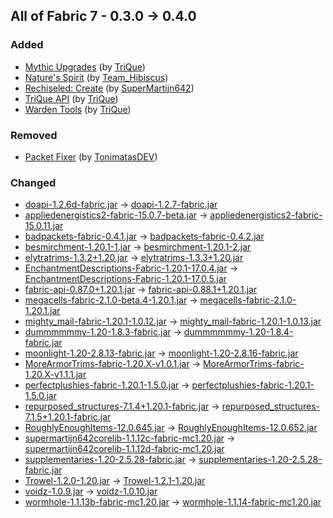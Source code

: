 ## All of Fabric 7 - 0.3.0 -> 0.4.0

### Added

  * [Mythic Upgrades](https://www.curseforge.com/minecraft/mc-mods/mythic-upgrades) (by [TriQue](https://www.curseforge.com/members/TriQue/projects))
  * [Nature's Spirit](https://www.curseforge.com/minecraft/mc-mods/natures-spirit) (by [Team_Hibiscus](https://www.curseforge.com/members/Team_Hibiscus/projects))
  * [Rechiseled: Create](https://www.curseforge.com/minecraft/mc-mods/rechiseled-create) (by [SuperMartijn642](https://www.curseforge.com/members/SuperMartijn642/projects))
  * [TriQue API](https://www.curseforge.com/minecraft/mc-mods/trique-api) (by [TriQue](https://www.curseforge.com/members/TriQue/projects))
  * [Warden Tools](https://www.curseforge.com/minecraft/mc-mods/warden-tools) (by [TriQue](https://www.curseforge.com/members/TriQue/projects))

### Removed

  * [Packet Fixer](https://www.curseforge.com/minecraft/mc-mods/packet-fixer) (by [TonimatasDEV](https://www.curseforge.com/members/TonimatasDEV/projects))

### Changed

  * [doapi-1.2.6d-fabric.jar](https://www.curseforge.com/minecraft/mc-mods/do-api/files/4707436) -> [doapi-1.2.7-fabric.jar](https://www.curseforge.com/minecraft/mc-mods/do-api/files/4732829)
  * [appliedenergistics2-fabric-15.0.7-beta.jar](https://www.curseforge.com/minecraft/mc-mods/applied-energistics-2/files/4680361) -> [appliedenergistics2-fabric-15.0.11.jar](https://www.curseforge.com/minecraft/mc-mods/applied-energistics-2/files/4735349)
  * [badpackets-fabric-0.4.1.jar](https://www.curseforge.com/minecraft/mc-mods/badpackets/files/4438955) -> [badpackets-fabric-0.4.2.jar](https://www.curseforge.com/minecraft/mc-mods/badpackets/files/4735331)
  * [besmirchment-1.20.1-1.jar](https://www.curseforge.com/minecraft/mc-mods/besmirchment-2/files/4703007) -> [besmirchment-1.20.1-2.jar](https://www.curseforge.com/minecraft/mc-mods/besmirchment-2/files/4736747)
  * [elytratrims-1.3.2+1.20.jar](https://www.curseforge.com/minecraft/mc-mods/elytra-trims/files/4728456) -> [elytratrims-1.3.3+1.20.jar](https://www.curseforge.com/minecraft/mc-mods/elytra-trims/files/4731236)
  * [EnchantmentDescriptions-Fabric-1.20.1-17.0.4.jar](https://www.curseforge.com/minecraft/mc-mods/enchantment-descriptions/files/4714756) -> [EnchantmentDescriptions-Fabric-1.20.1-17.0.5.jar](https://www.curseforge.com/minecraft/mc-mods/enchantment-descriptions/files/4736548)
  * [fabric-api-0.87.0+1.20.1.jar](https://www.curseforge.com/minecraft/mc-mods/fabric-api/files/4702984) -> [fabric-api-0.88.1+1.20.1.jar](https://www.curseforge.com/minecraft/mc-mods/fabric-api/files/4735884)
  * [megacells-fabric-2.1.0-beta.4-1.20.1.jar](https://www.curseforge.com/minecraft/mc-mods/mega-cells/files/4678361) -> [megacells-fabric-2.1.0-1.20.1.jar](https://www.curseforge.com/minecraft/mc-mods/mega-cells/files/4735059)
  * [mighty_mail-fabric-1.20.1-1.0.12.jar](https://www.curseforge.com/minecraft/mc-mods/mighty-mail-fabric/files/4725551) -> [mighty_mail-fabric-1.20.1-1.0.13.jar](https://www.curseforge.com/minecraft/mc-mods/mighty-mail-fabric/files/4733482)
  * [dummmmmmy-1.20-1.8.3-fabric.jar](https://www.curseforge.com/minecraft/mc-mods/mmmmmmmmmmmm/files/4724733) -> [dummmmmmy-1.20-1.8.4-fabric.jar](https://www.curseforge.com/minecraft/mc-mods/mmmmmmmmmmmm/files/4732202)
  * [moonlight-1.20-2.8.13-fabric.jar](https://www.curseforge.com/minecraft/mc-mods/selene/files/4728636) -> [moonlight-1.20-2.8.16-fabric.jar](https://www.curseforge.com/minecraft/mc-mods/selene/files/4734062)
  * [MoreArmorTrims-fabric-1.20.X-v1.0.1.jar](https://www.curseforge.com/minecraft/mc-mods/more-armor-trims/files/4600313) -> [MoreArmorTrims-fabric-1.20.X-v1.1.1.jar](https://www.curseforge.com/minecraft/mc-mods/more-armor-trims/files/4734503)
  * [perfectplushies-fabric-1.20.1-1.5.0.jar](https://www.curseforge.com/minecraft/mc-mods/perfect-plushies/files/4726417) -> [perfectplushies-fabric-1.20.1-1.5.0.jar](https://www.curseforge.com/minecraft/mc-mods/perfect-plushies/files/4734112)
  * [repurposed_structures-7.1.4+1.20.1-fabric.jar](https://www.curseforge.com/minecraft/mc-mods/repurposed-structures-fabric/files/4724787) -> [repurposed_structures-7.1.5+1.20.1-fabric.jar](https://www.curseforge.com/minecraft/mc-mods/repurposed-structures-fabric/files/4735339)
  * [RoughlyEnoughItems-12.0.645.jar](https://www.curseforge.com/minecraft/mc-mods/roughly-enough-items/files/4690214) -> [RoughlyEnoughItems-12.0.652.jar](https://www.curseforge.com/minecraft/mc-mods/roughly-enough-items/files/4732240)
  * [supermartijn642corelib-1.1.12c-fabric-mc1.20.jar](https://www.curseforge.com/minecraft/mc-mods/supermartijn642s-core-lib/files/4729619) -> [supermartijn642corelib-1.1.12d-fabric-mc1.20.jar](https://www.curseforge.com/minecraft/mc-mods/supermartijn642s-core-lib/files/4733508)
  * [supplementaries-1.20-2.5.28-fabric.jar](https://www.curseforge.com/minecraft/mc-mods/supplementaries/files/4720017) -> [supplementaries-1.20-2.5.28-fabric.jar](https://www.curseforge.com/minecraft/mc-mods/supplementaries/files/4734972)
  * [Trowel-1.2.0-1.20.jar](https://www.curseforge.com/minecraft/mc-mods/trowel/files/4728055) -> [Trowel-1.2.1-1.20.jar](https://www.curseforge.com/minecraft/mc-mods/trowel/files/4734080)
  * [voidz-1.0.9.jar](https://www.curseforge.com/minecraft/mc-mods/voidz/files/4656406) -> [voidz-1.0.10.jar](https://www.curseforge.com/minecraft/mc-mods/voidz/files/4732006)
  * [wormhole-1.1.13b-fabric-mc1.20.jar](https://www.curseforge.com/minecraft/mc-mods/wormhole-portals/files/4712299) -> [wormhole-1.1.14-fabric-mc1.20.jar](https://www.curseforge.com/minecraft/mc-mods/wormhole-portals/files/4732467)

